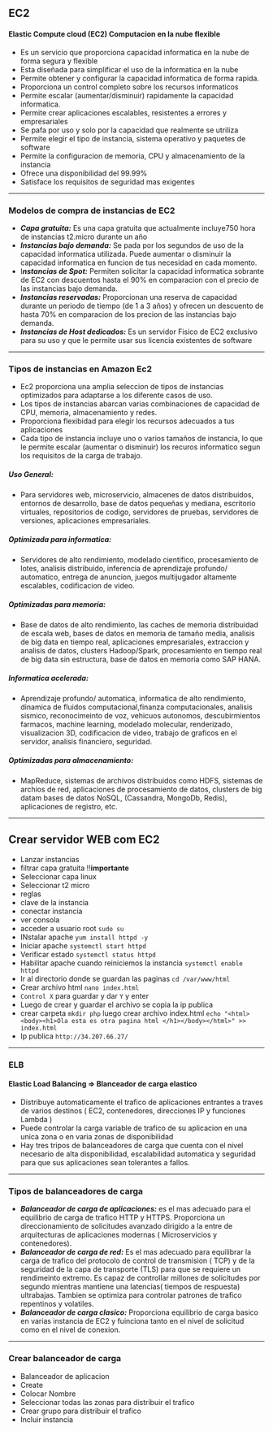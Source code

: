 ## EC2
#### Elastic Compute cloud (EC2) Computacion en la nube flexible
* Es un servicio que proporciona capacidad informatica en la nube de forma segura y flexible
* Esta diseñada para simplificar el uso de la informatica en la nube
* Permite obtener y configurar la capacidad informatica de forma rapida.
* Proporciona un control completo sobre los recursos informaticos
* Permite escalar (aumentar/disminuir) rapidamente la capacidad informatica.
* Permite crear aplicaciones escalables, resistentes a errores y empresariales
* Se pafa por uso y solo por la capacidad que realmente se utriliza
* Permite elegir el tipo de instancia, sistema operativo y paquetes de software
* Permite la configuracion de memoria, CPU y almacenamiento de la instancia
* Ofrece una disponibilidad del 99.99%
* Satisface los requisitos de seguridad mas exigentes
---
### Modelos de compra de instancias de EC2
* ***Capa gratuita:*** Es una capa gratuita que actualmente incluye750 hora de instancias t2.micro durante un año
* ***Instancias bajo demanda:*** Se pada por los segundos de uso de la capacidad informatica utilizada. Puede aumentar o disminuir la capacidad informatica en funcion de tus necesidad en cada momento.
* I***nstancias de Spot:*** Permiten solicitar la capacidad informatica sobrante de EC2 con descuentos hasta el 90% en comparacion con el precio de las instancias bajo demanda.
* ***Instancias reservadas:*** Proporcionan una reserva de capacidad durante un periodo de tiempo (de 1 a 3 años) y ofrecen un descuento de hasta 70% en comparacion de los precion de las instancias bajo demanda.
* ***Instancias de Host dedicados:*** Es un servidor Fisico de EC2 exclusivo para su uso y que le permite usar sus licencia existentes de software

---
### Tipos de instancias en Amazon Ec2
* Ec2 proporciona una amplia seleccion de tipos de instancias optimizados para adaptarse a los diferente casos de uso.
* Los tipos de instancias abarcan varias combinaciones de capacidad de CPU, memoria, almacenamiento y redes.
* Proporciona flexibidad para elegir los recursos adecuados a tus aplicaciones
* Cada tipo de instancia incluye uno o varios tamaños de instancia, lo que le permite escalar (aumentar o disminuir) los recuros informatico segun los requisitos de la carga de trabajo.

##### Uso General:
* Para servidores web, microservicio, almacenes de datos distribuidos, entornos de desarrollo, base de datos pequeñas y mediana, escritorio virtuales, repositorios de codigo, servidores de pruebas, servidores de versiones, aplicaciones empresariales.

##### Optimizada para informatica:
* Servidores de alto rendimiento, modelado cientifico, procesamiento de lotes, analisis distribuido, inferencia de aprendizaje profundo/ automatico, entrega de anuncion, juegos multijugador altamente escalables, codificacion de video.

##### Optimizadas para memoria:
* Base de datos de alto rendimiento, las caches de memoria distribuidad de escala web, bases de datos en memoria de tamaño media, analisis de big data en tiempo real, aplicaciones empresariales, extraccion y analisis de datos, clusters Hadoop/Spark, procesamiento en tiempo real de big data sin estructura, base de datos en memoria como SAP HANA.

##### Informatica acelerada:
* Aprendizaje profundo/ automatica, informatica de alto rendimiento, dinamica de fluidos computacional,finanza computacionales, analisis sismico, reconocimeinto de voz, vehicuos autonomos, descubirmientos farmacos, machine learning, modelado molecular, renderizado, visualizacion 3D, codificacion de video, trabajo de graficos en el servidor, analisis financiero, seguridad.

##### Optimizadas para almacenamiento:
* MapReduce, sistemas de archivos distribuidos como HDFS, sistemas de archios de red, aplicaciones de procesamiento de datos, clusters de big datam bases de datos NoSQL, (Cassandra, MongoDb, Redis), aplicaciones de registro, etc.

---

## Crear servidor WEB com EC2

* Lanzar instancias
* filtrar capa gratuita !!**importante**
* Seleccionar capa linux
* Seleccionar t2 micro
* reglas
* clave de la instancia
* conectar instancia
* ver consola
* acceder a usuario root `sudo su`
* INstalar apache `yum install httpd -y`
* Iniciar apache `systemctl start httpd`
* Verificar estado `systemctl status httpd`
* Habilitar apache cuando reiniciemos la instancia `systemctl enable httpd`
* Ir al directorio donde se guardan las paginas `cd /var/www/html`
* Crear archivo html `nano index.html`
* `Control X` para guardar y dar `Y` y enter
* Luego de crear y guardar el archivo se copia la ip publica 
* crear carpeta `mkdir php` luego crear archivo index.html `echo "<html><body><h1>Ola esta es otra pagina html </h1></body></html>" >> index.html`
* Ip publica `http://34.207.66.27/`

---

### ELB
#### Elastic Load Balancing => Blanceador de carga elastico
* Distribuye automaticamente el trafico de aplicaciones entrantes a traves de varios destinos ( EC2, contenedores, direcciones IP y funciones Lambda )
* Puede controlar la carga variable de trafico de su aplicacion en una unica zona o en varia zonas de disponibilidad
* Hay tres tripos de balanceadores de carga que cuenta con el nivel necesario de alta disponibilidad, escalabilidad automatica y seguridad para que sus aplicaciones sean tolerantes a fallos.
---

### Tipos de balanceadores de carga
* ***Balanceador de carga de aplicaciones:*** es el mas adecuado para el equilibrio de carga de trafico HTTP y HTTPS. Proporciona un direccionamiento de solicitudes avanzado dirigido a la entre de arquitecturas de aplicaciones modernas ( Microservicios y contenedores).
* ***Balanceador de carga de red:*** Es el mas adecuado para equilibrar la carga de trafico del protocolo de control de transmision ( TCP) y de la seguridad de la capa de transporte (TLS) para que se requiere un rendimeinto extremo. Es capaz de controllar millones de solicitudes por segundo mientras mantiene una latencias( tiempos de respuesta) ultrabajas. Tambien se optimiza para controlar patrones de trafico repentinos y volatiles.
* ***Balanceador de carga clasico:*** Proporciona equilibrio de carga basico en varias instancia de EC2 y fuinciona tanto en el nivel de solicitud como en el nivel de conexion.

---
### Crear balanceador de carga
* Balanceador de aplicacion
* Create
* Colocar Nombre
* Seleccionar todas las zonas para distribuir el trafico
* Crear grupo para distribuir el trafico
* Incluir instancia
